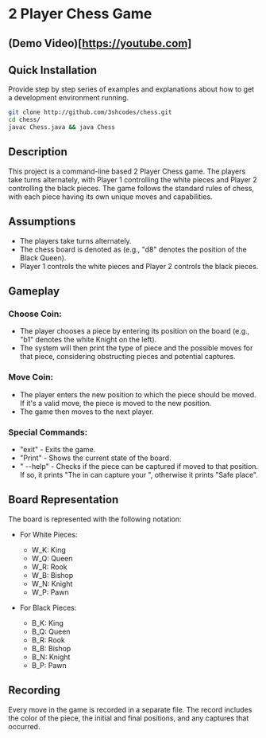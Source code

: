 # 2 Player Chess Game

## (Demo Video)[https://youtube.com]

## Quick Installation
Provide step by step series of examples and explanations about how to get a development environment running.

```bash
git clone http://github.com/3shcodes/chess.git
cd chess/
javac Chess.java && java Chess
```


## Description
This project is a command-line based 2 Player Chess game. The players take turns alternately, with Player 1 controlling the white pieces and Player 2 controlling the black pieces. The game follows the standard rules of chess, with each piece having its own unique moves and capabilities.

## Assumptions
- The players take turns alternately.
- The chess board is denoted as <Num><Alphabet> (e.g., "d8" denotes the position of the Black Queen).
- Player 1 controls the white pieces and Player 2 controls the black pieces.

## Gameplay
### Choose Coin:
- The player chooses a piece by entering its position on the board (e.g., "b1" denotes the white Knight on the left).
- The system will then print the type of piece and the possible moves for that piece, considering obstructing pieces and potential captures.

### Move Coin:
- The player enters the new position to which the piece should be moved. If it's a valid move, the piece is moved to the new position.
- The game then moves to the next player.

### Special Commands:
- "exit" - Exits the game.
- "Print" - Shows the current state of the board.
- "<Position> --help" - Checks if the piece can be captured if moved to that position. If so, it prints "The <Coin> in <position> can capture your <coin>", otherwise it prints "Safe place".

## Board Representation
The board is represented with the following notation:

- For White Pieces:
  - W_K: King
  - W_Q: Queen
  - W_R: Rook
  - W_B: Bishop
  - W_N: Knight
  - W_P: Pawn

- For Black Pieces:
  - B_K: King
  - B_Q: Queen
  - B_R: Rook
  - B_B: Bishop
  - B_N: Knight
  - B_P: Pawn

## Recording
Every move in the game is recorded in a separate file. The record includes the color of the piece, the initial and final positions, and any captures that occurred.

